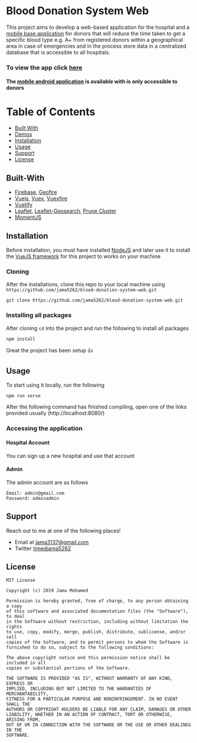# Blood Donation System Web

This project aims to develop a web-based application for the hospital and a [mobile base application](https://github.com/jama5262/blood-donation-system-android) for donors that will reduce the time taken to get a specific blood type e.g. A+ from registered donors within a geographical area in case of emergencies and in the process store data in a centralized database that is accessible to all hospitals.

### To view the app click [here](https://elite-span-131415.firebaseapp.com)

#### The [mobile android application](https://github.com/jama5262/blood-donation-system-android) is available with is only accessible to donors

# Table of Contents
- [Built With](#built-with)
- [Demos](#demos)
- [Installation](#installation)
- [Usage](#usage)
- [Support](#support)
- [License](#license)

## Built-With

- [Firebase](https://firebase.google.com/), [Geofire](https://github.com/firebase/geofire-js)
- [Vuejs](https://firebase.google.com/), [Vuex](https://vuejs.org/), [Vuexfire](https://vuex.vuejs.org)
- [Vuetify](https://vuetifyjs.com/en/)
- [Leaflet](https://leafletjs.com/), [Leaflet-Geosearch](https://github.com/smeijer/leaflet-geosearch), [Prune Cluster](https://github.com/SINTEF-9012/PruneCluster)
- [MomentJS](https://momentjs.com/)

## Installation
Before installation, you must have installed [NodeJS](https://nodejs.org/en/) and later use it to install the [VueJS framework](https://cli.vuejs.org/guide/installation.html) for this project to works on your machine

### Cloning
After the installations, clone this repo to your local machine using `https://github.com/jama5262/blood-donation-system-web.git`
```
git clone https://github.com/jama5262/blood-donation-system-web.git
```

### Installing all packages
After cloning `cd` into the project and run the following to install all packages
```
npm install
```
Great the project has been setup 👍

## Usage
To start using it locally, run the following
```
npm run serve
```
After the following command has finished compiling, open one of the links provided usually (http://localhost:8080/)

### Accessing the application
#### Hospital Account
You can sign up a new hospital and use that account
#### Admin
The admin account are as follows
```
Email: admin@gmail.com
Password: adminadmin
```

## Support

Reach out to me at one of the following places!

- Email at jama3137@gmail.com
- Twitter [timedjama5262](https://twitter.com/timedjama5262)

## License

```
MIT License

Copyright (c) 2019 Jama Mohamed

Permission is hereby granted, free of charge, to any person obtaining a copy
of this software and associated documentation files (the "Software"), to deal
in the Software without restriction, including without limitation the rights
to use, copy, modify, merge, publish, distribute, sublicense, and/or sell
copies of the Software, and to permit persons to whom the Software is
furnished to do so, subject to the following conditions:

The above copyright notice and this permission notice shall be included in all
copies or substantial portions of the Software.

THE SOFTWARE IS PROVIDED "AS IS", WITHOUT WARRANTY OF ANY KIND, EXPRESS OR
IMPLIED, INCLUDING BUT NOT LIMITED TO THE WARRANTIES OF MERCHANTABILITY,
FITNESS FOR A PARTICULAR PURPOSE AND NONINFRINGEMENT. IN NO EVENT SHALL THE
AUTHORS OR COPYRIGHT HOLDERS BE LIABLE FOR ANY CLAIM, DAMAGES OR OTHER
LIABILITY, WHETHER IN AN ACTION OF CONTRACT, TORT OR OTHERWISE, ARISING FROM,
OUT OF OR IN CONNECTION WITH THE SOFTWARE OR THE USE OR OTHER DEALINGS IN THE
SOFTWARE.
```
